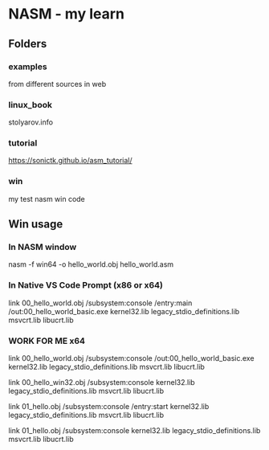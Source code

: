 # NASM - my learn

## Folders

### examples
from different sources in web

### linux_book
stolyarov.info

### tutorial
https://sonictk.github.io/asm_tutorial/

### win
my test nasm win code

## Win usage
### In NASM window
nasm -f win64 -o hello_world.obj hello_world.asm

### In Native VS Code Prompt (x86 or x64)
link 00_hello_world.obj /subsystem:console /entry:main /out:00_hello_world_basic.exe kernel32.lib legacy_stdio_definitions.lib msvcrt.lib libucrt.lib

### WORK FOR ME x64
link 00_hello_world.obj /subsystem:console /out:00_hello_world_basic.exe kernel32.lib legacy_stdio_definitions.lib msvcrt.lib libucrt.lib

link 00_hello_win32.obj /subsystem:console kernel32.lib legacy_stdio_definitions.lib msvcrt.lib libucrt.lib

link 01_hello.obj /subsystem:console /entry:start kernel32.lib legacy_stdio_definitions.lib msvcrt.lib libucrt.lib

link 01_hello.obj /subsystem:console kernel32.lib legacy_stdio_definitions.lib msvcrt.lib libucrt.lib